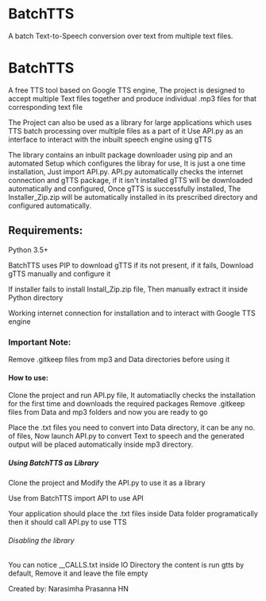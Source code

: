 # BatchTTS
A batch Text-to-Speech conversion over text from multiple text files.
<h1>BatchTTS</h1>
<p>A free TTS tool based on Google TTS engine, The project is designed to accept multiple Text files together and produce individual
.mp3 files for that corresponding text file</p>
<p>The Project can also be used as a library for large applications which uses TTS batch processing over multiple files as a part of it
Use API.py as an interface to interact with the inbuilt speech engine using gTTS</p>

<p>The library contains an inbuilt package downloader using pip and an automated Setup which configures the libray for use, It is just
a one time installation, Just import API.py. API.py automatically checks the internet connection and gTTS package, if it isn't installed
gTTS will be downloaded automatically and configured, Once gTTS is successfully installed, The Installer_Zip.zip will be automatically
installed in its prescribed directory and configured automatically. </p>

<h2>Requirements:</h2>
<p> Python 3.5+ </p>
<p> BatchTTS uses PIP to download gTTS if its not present, if it fails, Download gTTS manually and configure it</p>
<p> If installer fails to install Install_Zip.zip file, Then manually extract it inside Python directory </p>
<p> Working internet connection for installation and to interact with Google TTS engine</p>
<h3>Important Note:</h3>
<p>Remove .gitkeep files from mp3 and Data directories before using it </p>

<h4>How to use: </h4>
<p> Clone the project and run API.py file, It automatiaclly checks the installation for the first time and downloads the required packages
Remove .gitkeep files from Data and mp3 folders and now you are ready to go</p>
<p> Place the .txt files you need to convert into Data directory, it can be any no. of files, Now launch API.py to convert Text to speech
and the generated output will be placed automatically inside mp3 directory.</p>
<h5>Using BatchTTS as Library</h5>
<p>Clone the project and Modify the API.py to use it as a library</p>
<p> Use from BatchTTS import API to use API
<p> Your application should place the .txt files inside Data folder programatically then it should call API.py to use TTS</p>
<h6> Disabling the library </h6>
<p> You can notice __CALLS.txt inside IO Directory the content is run gtts by default, Remove it and leave the file empty </p>
<p> Created by: Narasimha Prasanna HN</p>

